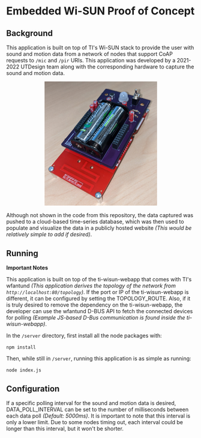 # Embedded Wi-SUN Proof of Concept

## Background

This application is built on top of TI's Wi-SUN stack to provide the user with sound and motion data from a network of nodes that support CoAP requests to `/mic` and `/pir` URIs. This application was developed by a 2021-2022 UTDesign team along with the corresponding hardware to capture the sound and motion data.

<div align="center" >
    <img src="./images/Boosterpack-Cropped.jpg" alt="Boosterpack" width="300" />
</div>

Although not shown in the code from this repository, the data captured was pushed to a cloud-based time-series database, which was then used to populate and visualize the data in a publicly hosted website *(This would be relatively simple to add if desired)*.

## Running

**Important Notes**

This application is built on top of the ti-wisun-webapp that comes with TI's wfantund *(This application derives the topology of the network from `http://localhost:80/topology`)*. If the port or IP of the ti-wisun-webapp is different, it can be configured by setting the TOPOLOGY_ROUTE. Also, if it is truly desired to remove the  dependency on the ti-wisun-webapp, the developer can use the wfantund D-BUS API to fetch the connected devices for polling *(Example JS-based D-Bus communication is found inside the ti-wisun-webapp)*.

In the `/server` directory, first install all the node packages with:
```
npm install
```

Then, while still in `/server`, running this application is as simple as running:
```
node index.js
```

## Configuration

If a specific polling interval for the sound and motion data is desired, DATA_POLL_INTERVAL can be set to the number of milliseconds between each data poll *(Default: 5000ms)*. It is important to note that this interval is only a lower limit. Due to some nodes timing out, each interval could be longer than this interval, but it won't be shorter.
